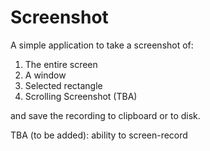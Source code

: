 # Screenshot
A simple application to take a screenshot of:

1. The entire screen <br>
2. A window <br>
3. Selected rectangle <br>
4. Scrolling Screenshot (TBA)

and save the recording to clipboard or to disk.

TBA (to be added): ability to screen-record